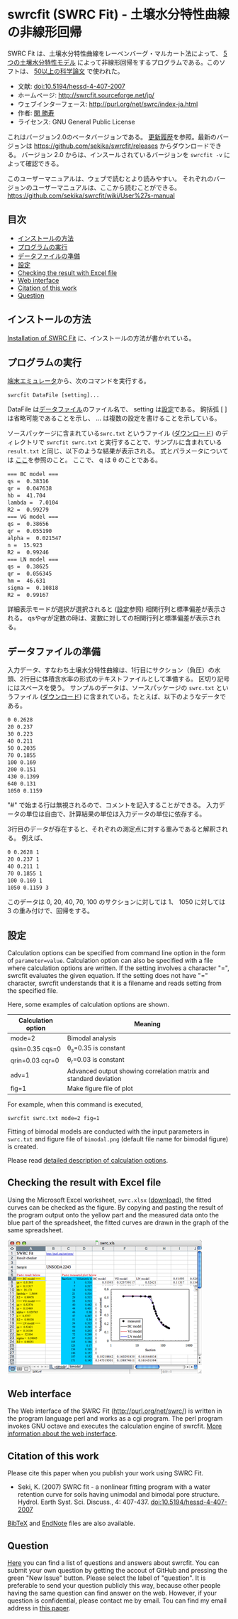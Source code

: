 # swrcfit (SWRC Fit) - 土壌水分特性曲線の非線形回帰

SWRC Fit は、土壌水分特性曲線をレーベンバーグ・マルカート法によって、
[5 つの土壌水分特性モデル](https://github.com/sekika/swrcfit/wiki/SWRC-models)
によって非線形回帰をするプログラムである。このソフトは、
[50以上の科学論文](http://scholar.google.com/scholar?oi=bibs&hl=en&cites=7295614925292719046)
で使われた。

* 文献: [doi:10.5194/hessd-4-407-2007](http://dx.doi.org/10.5194/hessd-4-407-2007)
* ホームページ: http://swrcfit.sourceforge.net/jp/
* ウェブインターフェース: http://purl.org/net/swrc/index-ja.html
* 作者: [関 勝寿](http://researchmap.jp/sekik/)
* ライセンス: GNU General Public License

これはバージョン2.0のベータバージョンである。
[更新履歴](./ChangeLog)を参照。最新のバージョンは
https://github.com/sekika/swrcfit/releases からダウンロードできる。
バージョン 2.0 からは、インスールされているバージョンを
`swrcfit -v` によって確認できる。

このユーザーマニュアルは、ウェブで読むとより読みやすい。
それぞれのバージョンのユーザーマニュアルは、ここから読むことができる。
https://github.com/sekika/swrcfit/wiki/User%27s-manual

## 目次

- [インストールの方法](#インストールの方法)
- [プログラムの実行](#プログラムの実行)
- [データファイルの準備](#データファイルの準備)
- [設定](#設定)
- [Checking the result with Excel file](#checking-the-result-with-excel-file)
- [Web interface](#web-interface)
- [Citation of this work](#citation-of-this-work)
- [Question](#question)

## インストールの方法

[Installation of SWRC Fit](https://github.com/sekika/swrcfit/wiki/Installation-of-SWRC-Fit)
に、インストールの方法が書かれている。

## プログラムの実行

[端末エミュレータ](http://ja.wikipedia.org/wiki/%E7%AB%AF%E6%9C%AB%E3%82%A8%E3%83%9F%E3%83%A5%E3%83%AC%E3%83%BC%E3%82%BF)から、次のコマンドを実行する。

```
swrcfit DataFile [setting]...
```

DataFile は[データファイル](#データファイルの準備)のファイル名で、
setting は[設定](#設定)である。
鉤括弧 [ ] は省略可能であることを示し、 ... は複数の設定を書けることを示している。

ソースパッケージに含まれている`swrc.txt` というファイル
([ダウンロード](https://raw.githubusercontent.com/sekika/swrcfit/master/swrc.txt))
のディレクトリで
`swrcfit swrc.txt` と実行することで、サンプルに含まれている
`result.txt` と同じ、以下のような結果が表示される。
式とパラメータについては
[ここ](https://github.com/sekika/swrcfit/wiki/SWRC-models)を参照のこと。
ここで、 q は &theta; のことである。

```
=== BC model ===
qs =  0.38316
qr =  0.047638
hb =  41.704
lambda =  7.0104
R2 =  0.99279
=== VG model ===
qs =  0.38656
qr =  0.055190
alpha =  0.021547
n =  15.923
R2 =  0.99246
=== LN model ===
qs =  0.38625
qr =  0.056345
hm =  46.631
sigma =  0.10818
R2 =  0.99167
```

詳細表示モードが選択が選択されると ([設定](#設定)参照)
相関行列と標準偏差が表示される。
qsやqrが定数の時は、変数に対しての相関行列と標準偏差が表示される。

## データファイルの準備

入力データ、すなわち土壌水分特性曲線は、1行目にサクション（負圧）の水頭、2行目に体積含水率の形式のテキストファイルとして準備する。
区切り記号にはスペースを使う。
サンプルのデータは、ソースパッケージの `swrc.txt` というファイル
([ダウンロード](https://raw.githubusercontent.com/sekika/swrcfit/master/swrc.txt))
に含まれている。たとえば、以下のようなデータである。

```
0 0.2628
20 0.237
30 0.223
40 0.211
50 0.2035
70 0.1855
100 0.169
200 0.151
430 0.1399
640 0.131
1050 0.1159
```

"#" で始まる行は無視されるので、コメントを記入することができる。
入力データの単位は自由で、計算結果の単位は入力データの単位に依存する。

3行目のデータが存在すると、それぞれの測定点に対する重みであると解釈される。
例えば、

```
0 0.2628 1
20 0.237 1
40 0.211 1
70 0.1855 1
100 0.169 1
1050 0.1159 3
```

このデータは 0, 20, 40, 70, 100 のサクションに対しては 1、
1050 に対しては 3 の重み付けで、回帰をする。

## 設定

Calculation options can be specified from command line option in the
form of `parameter=value`. Calculation option can also be specified
with a file where calculation options are written. If the setting
involves a character "=", swrcfit evaluates the given equation.
If the setting does not have "=" character, swrcfit understands that
it is a filename and reads setting from the specified file.

Here, some examples of calculation options are shown.

|Calculation option|Meaning|
|------------------|----------------|
|mode=2            |Bimodal analysis|
|qsin=0.35 cqs=0   |&theta;<sub>s</sub>=0.35 is constant|
|qrin=0.03 cqr=0   |&theta;<sub>r</sub>=0.03 is constant|
|adv=1             |Advanced output showing correlation matrix and standard deviation|
|fig=1             |Make figure file of plot |

For example, when this command is executed,
```
swrcfit swrc.txt mode=2 fig=1
```
Fitting of bimodal models are conducted with the input parameters in
`swrc.txt` and figure file of `bimodal.png` (default file name for
bimodal figure) is created.

Please read [detailed description of calculation options](https://github.com/sekika/swrcfit/wiki/Setting-file).

## Checking the result with Excel file

Using the Microsoft Excel worksheet, `swrc.xlsx`
([download](https://github.com/sekika/swrcfit/raw/master/swrc.xlsx)),
the fitted curves can be checked as the figure. By copying and pasting
the result of the program output onto the yellow part and the measured
data onto the blue part of the spreadsheet, the fitted curves are
drawn in the graph of the same spreadsheet.  

![Fig. 1](https://raw.githubusercontent.com/sekika/swrcfit-web/master/img/fig1.png)

## Web interface

The Web interface of the SWRC Fit (http://purl.org/net/swrc/) is written
in the program language perl and works as a cgi program. The perl program
invokes GNU octave and executes the calculation engine of swrcfit.
[More information about the web insterface](https://github.com/sekika/swrcfit/wiki/Web-interface-of-SWRC-Fit).


## Citation of this work

Please cite this paper when you publish your work using SWRC Fit.

* Seki, K. (2007) SWRC fit - a nonlinear fitting program with a water
  retention curve for soils having unimodal and bimodal pore structure.
  Hydrol. Earth Syst. Sci. Discuss., 4: 407-437.
  [doi:10.5194/hessd-4-407-2007](http://dx.doi.org/10.5194/hessd-4-407-2007)

[BibTeX](http://www.hydrol-earth-syst-sci-discuss.net/4/407/2007/hessd-4-407-2007.bib)
and [EndNote](http://www.hydrol-earth-syst-sci-discuss.net/4/407/2007/hessd-4-407-2007.ris)
files are also available.

## Question
[Here](https://github.com/sekika/swrcfit/issues?q=is%3Aissue+label%3Aquestion)
you can find a list of questions and answers about swrcfit. You can submit
your own question by getting the accout of GitHub and pressing the green
"New Issue" button. Please select the label of "question". It is preferable
to send your question publicly this way, because other people having the
same question can find answer on the web. However, if your question is
confidential, please contact me by email. Tou can find my email address in
[this paper](http://file.scirp.org/Html/2-1660128_33490.htm).
